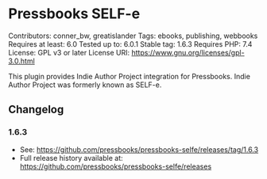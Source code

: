 # Pressbooks SELF-e

Contributors: conner_bw, greatislander
Tags: ebooks, publishing, webbooks 
Requires at least: 6.0 
Tested up to: 6.0.1 
Stable tag: 1.6.3
Requires PHP: 7.4
License: GPL v3 or later
License URI: https://www.gnu.org/licenses/gpl-3.0.html

This plugin provides Indie Author Project integration for Pressbooks. Indie Author Project was formerly known as SELF-e.

## Changelog
### 1.6.3

* See: https://github.com/pressbooks/pressbooks-selfe/releases/tag/1.6.3
* Full release history available at: https://github.com/pressbooks/pressbooks-selfe/releases
